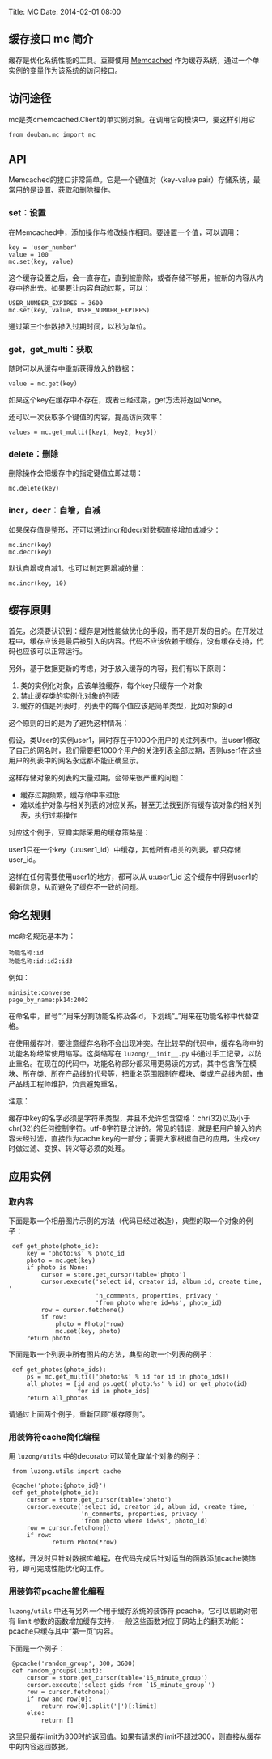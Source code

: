 Title: MC
Date: 2014-02-01 08:00

缓存接口 mc 简介
------------
缓存是优化系统性能的工具。豆瓣使用 [Memcached](http://memcached.org/) 作为缓存系统，通过一个单实例的变量作为该系统的访问接口。

访问途径
-------

mc是类cmemcached.Client的单实例对象。在调用它的模块中，要这样引用它

    from douban.mc import mc

API
---

Memcached的接口非常简单。它是一个键值对（key-value pair）存储系统，最常用的是设置、获取和删除操作。

### set：设置

在Memcached中，添加操作与修改操作相同。要设置一个值，可以调用：

    key = 'user_number'
    value = 100
    mc.set(key, value)


这个缓存设置之后，会一直存在，直到被删除，或者存储不够用，被新的内容从内存中挤出去。如果要让内容自动过期，可以：

    USER_NUMBER_EXPIRES = 3600
    mc.set(key, value, USER_NUMBER_EXPIRES)


通过第三个参数掺入过期时间，以秒为单位。

### get，get_multi：获取

随时可以从缓存中重新获得放入的数据：

    value = mc.get(key)


如果这个key在缓存中不存在，或者已经过期，get方法将返回None。

还可以一次获取多个键值的内容，提高访问效率：

    values = mc.get_multi([key1, key2, key3])

### delete：删除

删除操作会把缓存中的指定键值立即过期：

    mc.delete(key)

### incr，decr：自增，自减

如果保存值是整形，还可以通过incr和decr对数据直接增加或减少：

    mc.incr(key)
    mc.decr(key)


默认自增或自减1。也可以制定要增减的量：

    mc.incr(key, 10)


缓存原则
-------

首先，必须要认识到：缓存是对性能做优化的手段，而不是开发的目的。在开发过程中，缓存应该是最后被引入的内容。代码不应该依赖于缓存，没有缓存支持，代码也应该可以正常运行。

另外，基于数据更新的考虑，对于放入缓存的内容，我们有以下原则：

1. 类的实例化对象，应该单独缓存，每个key只缓存一个对象
2. 禁止缓存类的实例化对象的列表
3. 缓存的值是列表时，列表中的每个值应该是简单类型，比如对象的id

这个原则的目的是为了避免这种情况：

  假设，类User的实例user1，同时存在于1000个用户的关注列表中。当user1修改了自己的网名时，我们需要把1000个用户的关注列表全部过期，否则user1在这些用户的列表中的网名永远都不能正确显示。

这样存储对象的列表的大量过期，会带来很严重的问题：

* 缓存过期频繁，缓存命中率过低
* 难以维护对象与相关列表的对应关系，甚至无法找到所有缓存该对象的相关列表，执行过期操作

对应这个例子，豆瓣实际采用的缓存策略是：

  user1只在一个key（u:user1_id）中缓存，其他所有相关的列表，都只存储user_id。

这样在任何需要使用user1的地方，都可以从 u:user1_id 这个缓存中得到user1的最新信息，从而避免了缓存不一致的问题。

命名规则
-------

mc命名规范基本为：

    功能名称:id
    功能名称:id:id2:id3


例如：

    minisite:converse
    page_by_name:pk14:2002


在命名中，冒号“:”用来分割功能名称及各id，下划线“_”用来在功能名称中代替空格。

在使用缓存时，要注意缓存名称不会出现冲突。在比较早的代码中，缓存名称中的功能名称经常使用缩写。这类缩写在 ``luzong/__init__.py`` 中通过手工记录，以防止重名。在现在的代码中，功能名称部分都采用更易读的方式，其中包含所在模块、所在类、所在产品线的代号等，把重名范围限制在模块、类或产品线内部，由产品线工程师维护，负责避免重名。

注意：

  缓存中key的名字必须是字符串类型，并且不允许包含空格：chr(32)以及小于chr(32)的任何控制字符。utf-8字符是允许的。常见的错误，就是把用户输入的内容未经过滤，直接作为cache key的一部分；需要大家根据自己的应用，生成key时做过滤、变换、转义等必须的处理。

应用实例
-------

### 取内容

下面是取一个相册图片示例的方法（代码已经过改造），典型的取一个对象的例子：

     def get_photo(photo_id):
         key = 'photo:%s' % photo_id
         photo = mc.get(key)
         if photo is None:
             cursor = store.get_cursor(table='photo')
             cursor.execute('select id, creator_id, album_id, create_time, '
                            'n_comments, properties, privacy '
                            'from photo where id=%s', photo_id)
             row = cursor.fetchone()
             if row:
                 photo = Photo(*row)
                 mc.set(key, photo)
         return photo


下面是取一个列表中所有图片的方法，典型的取一个列表的例子：

     def get_photos(photo_ids):
         ps = mc.get_multi(['photo:%s' % id for id in photo_ids])
         all_photos = [id and ps.get('photo:%s' % id) or get_photo(id)
                       for id in photo_ids]
         return all_photos


请通过上面两个例子，重新回顾“缓存原则”。

### 用装饰符cache简化编程

用 `luzong/utils` 中的decorator可以简化取单个对象的例子：

     from luzong.utils import cache

     @cache('photo:{photo_id}')
     def get_photo(photo_id):
         cursor = store.get_cursor(table='photo')
         cursor.execute('select id, creator_id, album_id, create_time, '
                        'n_comments, properties, privacy '
                        'from photo where id=%s', photo_id)
         row = cursor.fetchone()
         if row:
                return Photo(*row)


这样，开发时只针对数据库编程，在代码完成后针对适当的函数添加cache装饰符，即可完成性能优化的工作。

### 用装饰符pcache简化编程

`luzong/utils` 中还有另外一个用于缓存系统的装饰符 pcache。它可以帮助对带有 limit 参数的函数增加缓存支持，一般这些函数对应于网站上的翻页功能：pcache只缓存其中“第一页”内容。

下面是一个例子：

     @pcache('random_group', 300, 3600)
     def random_groups(limit):
         cursor = store.get_cursor(table='15_minute_group')
         cursor.execute('select gids from `15_minute_group`')
         row = cursor.fetchone()
         if row and row[0]:
             return row[0].split('|')[:limit]
         else:
             return []


这里只缓存limit为300时的返回值。如果有请求的limit不超过300，则直接从缓存中的内容返回数据。
